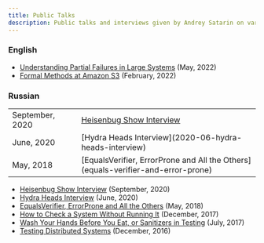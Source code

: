 ```yaml
---
title: Public Talks
description: Public talks and interviews given by Andrey Satarin on various tech subjects
---
```


### English 
- [Understanding Partial Failures in Large Systems](2022-05-understanding-partial-failures) (May, 2022)
- [Formal Methods at Amazon S3](2022-02-formal-methods-at-amazon-s3) (February, 2022)

### Russian

<table>
  <tr>
    <td>September, 2020</td> <td>        </td> <td> <a href="2020-09-heisenbug-show">Heisenbug Show Interview</a> </td>
  </tr>
  <tr>
    <td>June, 2020</td>  <td>      </td>    <td> [Hydra Heads Interview](2020-06-hydra-heads-interview) </td>
  </tr>
  <tr>
    <td>May, 2018</td> <td>      </td> <td>[EqualsVerifier, ErrorProne and All the Others](equals-verifier-and-error-prone)</td>
  </tr> 
</table>

- [Heisenbug Show Interview](2020-09-heisenbug-show) (September, 2020)
- [Hydra Heads Interview](2020-06-hydra-heads-interview) (June, 2020)
- [EqualsVerifier, ErrorProne and All the Others](equals-verifier-and-error-prone) (May, 2018)
- [How to Check a System Without Running It](how-to-check-a-system-without-running-it) (December, 2017)
- [Wash Your Hands Before You Eat, or Sanitizers in Testing](sanitizers-in-testing) (July, 2017)
- [Testing Distributed Systems](testing-distributed-systems) (December, 2016)
